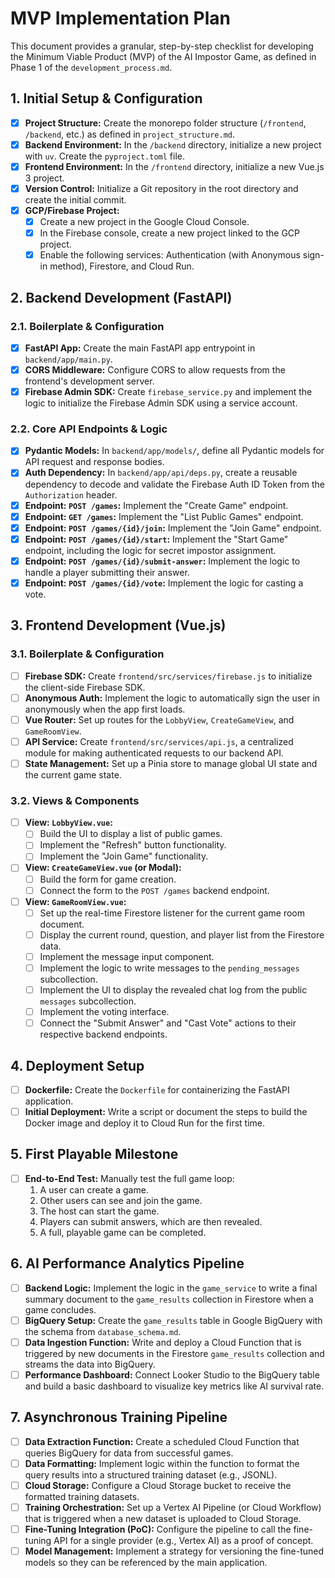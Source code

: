 # MVP Implementation Plan

This document provides a granular, step-by-step checklist for developing the Minimum Viable Product (MVP) of the AI Impostor Game, as defined in Phase 1 of the `development_process.md`.

## 1. Initial Setup & Configuration

- [x] **Project Structure:** Create the monorepo folder structure (`/frontend`, `/backend`, etc.) as defined in `project_structure.md`.
- [x] **Backend Environment:** In the `/backend` directory, initialize a new project with `uv`. Create the `pyproject.toml` file.
- [x] **Frontend Environment:** In the `/frontend` directory, initialize a new Vue.js 3 project.
- [x] **Version Control:** Initialize a Git repository in the root directory and create the initial commit.
- [x] **GCP/Firebase Project:**
    - [x] Create a new project in the Google Cloud Console.
    - [x] In the Firebase console, create a new project linked to the GCP project.
    - [x] Enable the following services: Authentication (with Anonymous sign-in method), Firestore, and Cloud Run.

## 2. Backend Development (FastAPI)

### 2.1. Boilerplate & Configuration
- [x] **FastAPI App:** Create the main FastAPI app entrypoint in `backend/app/main.py`.
- [x] **CORS Middleware:** Configure CORS to allow requests from the frontend's development server.
- [x] **Firebase Admin SDK:** Create `firebase_service.py` and implement the logic to initialize the Firebase Admin SDK using a service account.

### 2.2. Core API Endpoints & Logic
- [x] **Pydantic Models:** In `backend/app/models/`, define all Pydantic models for API request and response bodies.
- [x] **Auth Dependency:** In `backend/app/api/deps.py`, create a reusable dependency to decode and validate the Firebase Auth ID Token from the `Authorization` header.
- [x] **Endpoint: `POST /games`:** Implement the "Create Game" endpoint.
- [x] **Endpoint: `GET /games`:** Implement the "List Public Games" endpoint.
- [x] **Endpoint: `POST /games/{id}/join`:** Implement the "Join Game" endpoint.
- [x] **Endpoint: `POST /games/{id}/start`:** Implement the "Start Game" endpoint, including the logic for secret impostor assignment.
- [x] **Endpoint: `POST /games/{id}/submit-answer`:** Implement the logic to handle a player submitting their answer.
- [x] **Endpoint: `POST /games/{id}/vote`:** Implement the logic for casting a vote.

## 3. Frontend Development (Vue.js)

### 3.1. Boilerplate & Configuration
- [ ] **Firebase SDK:** Create `frontend/src/services/firebase.js` to initialize the client-side Firebase SDK.
- [ ] **Anonymous Auth:** Implement the logic to automatically sign the user in anonymously when the app first loads.
- [ ] **Vue Router:** Set up routes for the `LobbyView`, `CreateGameView`, and `GameRoomView`.
- [ ] **API Service:** Create `frontend/src/services/api.js`, a centralized module for making authenticated requests to our backend API.
- [ ] **State Management:** Set up a Pinia store to manage global UI state and the current game state.

### 3.2. Views & Components
- [ ] **View: `LobbyView.vue`:**
    - [ ] Build the UI to display a list of public games.
    - [ ] Implement the "Refresh" button functionality.
    - [ ] Implement the "Join Game" functionality.
- [ ] **View: `CreateGameView.vue` (or Modal):**
    - [ ] Build the form for game creation.
    - [ ] Connect the form to the `POST /games` backend endpoint.
- [ ] **View: `GameRoomView.vue`:**
    - [ ] Set up the real-time Firestore listener for the current game room document.
    - [ ] Display the current round, question, and player list from the Firestore data.
    - [ ] Implement the message input component.
    - [ ] Implement the logic to write messages to the `pending_messages` subcollection.
    - [ ] Implement the UI to display the revealed chat log from the public `messages` subcollection.
    - [ ] Implement the voting interface.
    - [ ] Connect the "Submit Answer" and "Cast Vote" actions to their respective backend endpoints.

## 4. Deployment Setup
- [ ] **Dockerfile:** Create the `Dockerfile` for containerizing the FastAPI application.
- [ ] **Initial Deployment:** Write a script or document the steps to build the Docker image and deploy it to Cloud Run for the first time.

## 5. First Playable Milestone

- [ ] **End-to-End Test:** Manually test the full game loop:
    1. A user can create a game.
    2. Other users can see and join the game.
    3. The host can start the game.
    4. Players can submit answers, which are then revealed.
    5. A full, playable game can be completed.

## 6. AI Performance Analytics Pipeline

- [ ] **Backend Logic:** Implement the logic in the `game_service` to write a final summary document to the `game_results` collection in Firestore when a game concludes.
- [ ] **BigQuery Setup:** Create the `game_results` table in Google BigQuery with the schema from `database_schema.md`.
- [ ] **Data Ingestion Function:** Write and deploy a Cloud Function that is triggered by new documents in the Firestore `game_results` collection and streams the data into BigQuery.
- [ ] **Performance Dashboard:** Connect Looker Studio to the BigQuery table and build a basic dashboard to visualize key metrics like AI survival rate.

## 7. Asynchronous Training Pipeline

- [ ] **Data Extraction Function:** Create a scheduled Cloud Function that queries BigQuery for data from successful games.
- [ ] **Data Formatting:** Implement logic within the function to format the query results into a structured training dataset (e.g., JSONL).
- [ ] **Cloud Storage:** Configure a Cloud Storage bucket to receive the formatted training datasets.
- [ ] **Training Orchestration:** Set up a Vertex AI Pipeline (or Cloud Workflow) that is triggered when a new dataset is uploaded to Cloud Storage.
- [ ] **Fine-Tuning Integration (PoC):** Configure the pipeline to call the fine-tuning API for a single provider (e.g., Vertex AI) as a proof of concept.
- [ ] **Model Management:** Implement a strategy for versioning the fine-tuned models so they can be referenced by the main application.
